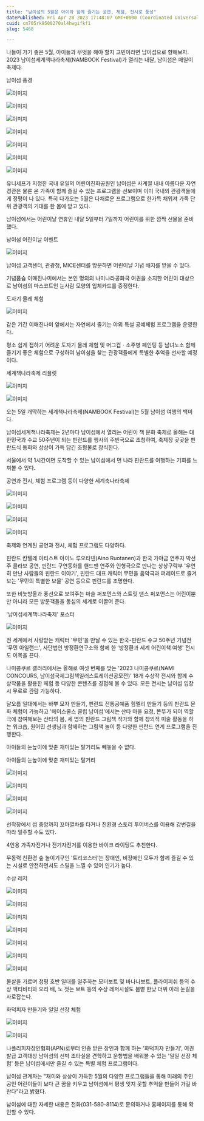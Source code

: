 ```yaml
---
title: "남이섬의 5월은 아이와 함께 즐기는 공연, 체험, 전시로 풍성"
datePublished: Fri Apr 28 2023 17:48:07 GMT+0000 (Coordinated Universal Time)
cuid: cm705rk9500270al4hwgifkf1
slug: 5468

---
```



나들이 가기 좋은 5월, 아이들과 무엇을 해야 할지 고민이라면 남이섬으로 향해보자. 2023 남이섬세계책나라축제(NAMBOOK Festival)가 열리는 내달, 남이섬은 매일이 축제다.

남이섬 풍경

![이미지](https://cdn.hashnode.com/res/hashnode/image/upload/v1739258709543/df996f24-f0cd-4219-8f72-1afc79b90005.jpeg)

![이미지](https://cdn.hashnode.com/res/hashnode/image/upload/v1739258711731/29cc3587-49a8-4ec3-b2ad-b39f18bc9ea2.jpeg)

![이미지](https://cdn.hashnode.com/res/hashnode/image/upload/v1739258714239/2b014a6d-c62e-4c0a-a4fb-0f08e272bab3.jpeg)

![이미지](https://cdn.hashnode.com/res/hashnode/image/upload/v1739258716427/f65c8047-8957-406e-ad94-abeecbf013b7.jpeg)

![이미지](https://cdn.hashnode.com/res/hashnode/image/upload/v1739258718624/581289e8-ed53-4e39-b311-21b7d894a4c1.jpeg)

![이미지](https://cdn.hashnode.com/res/hashnode/image/upload/v1739258721026/013f0366-6ac0-4283-82c2-6776b437075f.jpeg)

![이미지](https://cdn.hashnode.com/res/hashnode/image/upload/v1739258723167/92f8d650-6310-4428-81e3-3d8838d4816e.jpeg)

유니세프가 지정한 국내 유일의 어린이친화공원인 남이섬은 사계절 내내 아름다운 자연경관은 물론 온 가족이 함께 즐길 수 있는 프로그램을 선보이며 이미 국내외 관광객들에게 정평이 나 있다. 특히 다가오는 5월은 다채로운 프로그램으로 한가득 채워져 가족 단위 관광객의 기대를 한 몸에 받고 있다.

남이섬에서는 어린이날 연휴인 내달 5일부터 7일까지 어린이를 위한 깜짝 선물을 준비했다.

남이섬 어린이날 이벤트

![이미지](https://cdn.hashnode.com/res/hashnode/image/upload/v1739258725217/b0de07fc-e35a-4cf6-acf3-390287e43e0b.jpeg)

남이섬 고객센터, 관광청, MICE센터를 방문하면 어린이날 기념 배지를 받을 수 있다.

기념품숍 이매진나미에서는 본인 명의의 나미나라공화국 여권을 소지한 어린이 대상으로 남이섬의 마스코트인 눈사람 모양의 입체카드를 증정한다.

도자기 물레 체험

![이미지](https://cdn.hashnode.com/res/hashnode/image/upload/v1739258727136/0198fe80-bd27-463c-b472-131e6053e48e.jpeg)

같은 기간 이매진나미 앞에서는 자연에서 즐기는 야외 특설 공예체험 프로그램을 운영한다.

평소 쉽게 접하기 어려운 도자기 물레 체험 및 머그컵ㆍ소주병 페인팅 등 남녀노소 함께 즐기기 좋은 체험으로 구성하여 남이섬을 찾는 관광객들에게 특별한 추억을 선사할 예정이다.

세계책나라축제 리플릿

![이미지](https://cdn.hashnode.com/res/hashnode/image/upload/v1739258728912/269d2788-7c22-4f96-a70c-b9d15b3cc9aa.png)

![이미지](https://cdn.hashnode.com/res/hashnode/image/upload/v1739258730767/b7ab2162-fd24-498b-97b2-51d017e8260f.png)

오는 5일 개막하는 세계책나라축제(NAMBOOK Festival)는 5월 남이섬 여행의 백미다.

남이섬세계책나라축제는 2년마다 남이섬에서 열리는 어린이 책 문화 축제로 올해는 대한민국과 수교 50주년이 되는 핀란드를 행사의 주빈국으로 초청하여, 축제장 곳곳을 핀란드식 동화와 상상이 가득 담긴 조형물로 장식한다.

서울에서 약 1시간이면 도착할 수 있는 남이섬에서 먼 나라 핀란드를 여행하는 기회를 느껴볼 수 있다.

공연과 전시, 체험 프로그램 등이 다양한 세계축나라축제

![이미지](https://cdn.hashnode.com/res/hashnode/image/upload/v1739258732619/968b4f85-3372-494b-88d1-78edd7efa450.jpeg)

![이미지](https://cdn.hashnode.com/res/hashnode/image/upload/v1739258734823/6f651cac-ab29-41cc-837e-3386f967fb06.jpeg)

![이미지](https://cdn.hashnode.com/res/hashnode/image/upload/v1739258736950/84fbe0cc-33f2-43b8-a900-364778edfadf.jpeg)

![이미지](https://cdn.hashnode.com/res/hashnode/image/upload/v1739258739140/cb38852b-c039-4106-b46a-7ba9b669d648.jpeg)

축제와 연계된 공연과 전시, 체험 프로그램도 다양하다.

핀란드 칸텔레 아티스트 아이노 루오타넨(Aino Ruotanen)과 한국 가야금 연주자 박선주 콜라보 공연, 핀란드 구연동화를 핸드팬 연주와 인형극으로 만나는 상상구락부 '우연히 만난 사람들의 핀란드 이야기', 핀란드 대표 캐릭터 무민을 음악극과 퍼레이드로 즐겨보는 '무민의 특별한 보물' 공연 등으로 핀란드를 조명한다.

또한 비눗방울과 풍선으로 보여주는 마술 퍼포먼스와 스트릿 댄스 퍼포먼스는 어린이뿐만 아니라 모든 방문객들을 동심의 세계로 이끌어 준다.

'남이섬세계책나라축제' 포스터

![이미지](https://cdn.hashnode.com/res/hashnode/image/upload/v1739258741114/1dc7107d-80ec-40e2-a8ae-45715e5ee9dd.png)

전 세계에서 사랑받는 캐릭터 '무민'을 만날 수 있는 한국-핀란드 수교 50주년 기념전 '무민 아일랜드', 사단법인 방정환연구소와 함께 한 '방정환과 세계 어린이책 여행' 전시도 이목을 끈다.

나미콩쿠르 갤러리에서는 올해로 여섯 번째를 맞는 '2023 나미콩쿠르(NAMI CONCOURS, 남이섬국제그림책일러스트레이션공모전)' 18개 수상작 전시와 함께 수상작품을 활용한 체험 등 다양한 콘텐츠를 경험해 볼 수 있다. 모든 전시는 남이섬 입장 시 무료로 관람 가능하다.

달오름 일대에서는 바뿌 모자 만들기, 핀란드 전통공예품 힘멜리 만들기 등의 핀란드 문화 체험이 가능하고 '헤이스쿨스 클럽 남이섬'에서는 산타 마을 요정, 똔뚜가 되어 역할극에 참여해보는 산타의 봄, 세 명의 핀란드 그림책 작가와 함께 창의적 미술 활동을 하는 워크숍, 원어민 선생님과 함께하는 그림책 놀이 등 다양한 핀란드 연계 프로그램을 진행한다.

아이들의 눈높이에 맞춘 재미있는 탈거리도 빼놓을 수 없다.

아이들의 눈높이에 맞춘 재미있는 탈거리

![이미지](https://cdn.hashnode.com/res/hashnode/image/upload/v1739258743058/52582881-1c84-48e0-97f9-1bc5ee2bab30.jpeg)

![이미지](https://cdn.hashnode.com/res/hashnode/image/upload/v1739258745187/3331e494-acf8-4965-833b-e72524aade64.jpeg)

![이미지](https://cdn.hashnode.com/res/hashnode/image/upload/v1739258747570/6e114753-6621-4aca-b3e6-c690a0a5e0e0.jpeg)

![이미지](https://cdn.hashnode.com/res/hashnode/image/upload/v1739258749779/2f417701-df63-45a2-be1a-2946963b035d.jpeg)

선착장에서 섬 중앙까지 꼬마열차를 타거나 친환경 스토리 투어버스를 이용해 강변길을 따라 일주할 수도 있다.

4인용 가족자전거나 전기자전거를 이용한 바이크 라이딩도 추천한다.

무동력 친환경 숲 놀이기구인 '트리코스터'는 장애인, 비장애인 모두가 함께 즐길 수 있는 시설로 안전하면서도 스릴을 느낄 수 있어 인기가 높다.

수상 레저

![이미지](https://cdn.hashnode.com/res/hashnode/image/upload/v1739258752042/fd46f8d6-4412-43c3-9891-78935a913352.jpeg)

![이미지](https://cdn.hashnode.com/res/hashnode/image/upload/v1739258754161/a771a1ca-6a11-47ba-a387-dec394a48a7d.jpeg)

![이미지](https://cdn.hashnode.com/res/hashnode/image/upload/v1739258756271/f6e5371b-6e5a-43eb-9be6-650a02c8f6fe.jpeg)

![이미지](https://cdn.hashnode.com/res/hashnode/image/upload/v1739258758250/32818ef5-36aa-415f-9519-b83c87dc2c15.jpeg)

![이미지](https://cdn.hashnode.com/res/hashnode/image/upload/v1739258760361/bf09c41e-0591-4337-88ca-7621034c94ed.jpeg)

![이미지](https://cdn.hashnode.com/res/hashnode/image/upload/v1739258762695/b43e4002-1666-408b-a643-90b99e88e75e.jpeg)

![이미지](https://cdn.hashnode.com/res/hashnode/image/upload/v1739258764875/94e02800-4800-428f-93dc-0bfe4e1b2ead.jpeg)

물살을 가르며 청평 호반 일대를 일주하는 모터보트 및 바나나보트, 플라이피쉬 등의 수상 액티비티와 오리 배, 노 젓는 보트 등의 수상 레저시설도 봄볕 한낮 더위 아래 눈길을 사로잡는다.

화덕피자 만들기와 일일 선장 체험

![이미지](https://cdn.hashnode.com/res/hashnode/image/upload/v1739258766943/67c39765-c1e3-4c16-b59f-b525155e69dc.jpeg)

![이미지](https://cdn.hashnode.com/res/hashnode/image/upload/v1739258768711/7459cfa5-b414-43a1-8acd-07b66bbd97a2.jpeg)

나폴리피자장인협회(APN)로부터 인증 받은 장인과 함께 하는 '화덕피자 만들기', 여권 발급 고객대상 남이섬의 선박 조타실을 견학하고 운항법을 배워볼 수 있는 '일일 선장 체험' 등은 남이섬에서만 즐길 수 있는 특별 체험 프로그램이다.

남이섬 관계자는 "재미와 상상이 가득한 5월의 다양한 프로그램들을 통해 미래의 주인공인 어린이들이 보다 큰 꿈을 키우고 남이섬에서 평생 잊지 못할 추억을 만들어 가길 바란다"라고 밝혔다.

남이섬에 대한 자세한 내용은 전화(031-580-8114)로 문의하거나 홈페이지를 통해 확인할 수 있다.